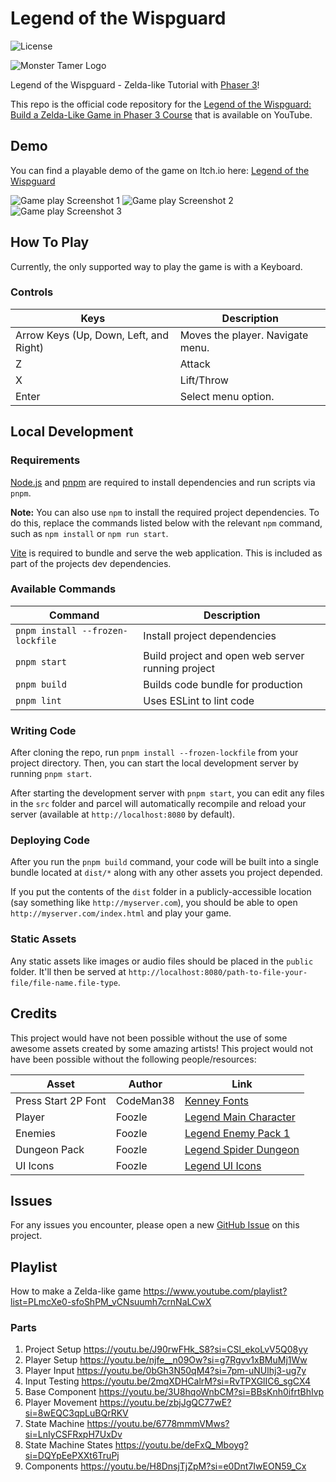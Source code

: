 # Legend of the Wispguard

![License](https://img.shields.io/badge/license-MIT-green)

![Monster Tamer Logo](/docs/logo.png?raw=true 'Monster Tamer Logo')

Legend of the Wispguard - Zelda-like Tutorial with [Phaser 3](https://github.com/photonstorm/phaser)!

This repo is the official code repository for the <a href="https://www.youtube.com/playlist?list=PLmcXe0-sfoShPM_vCNsuumh7crnNaLCwX" target="_blank">Legend of the Wispguard: Build a Zelda-Like Game in Phaser 3 Course</a> that is available on YouTube.

## Demo

You can find a playable demo of the game on Itch.io here: [Legend of the Wispguard](https://galemius.itch.io/legend-of-the-wispguard)

![Game play Screenshot 1](/docs/screenshot1.png?raw=true 'Screenshot 1')
![Game play Screenshot 2](/docs/screenshot2.png?raw=true 'Screenshot 2')
![Game play Screenshot 3](/docs/screenshot3.png?raw=true 'Screenshot 3')

## How To Play

Currently, the only supported way to play the game is with a Keyboard.

### Controls

| Keys                                   | Description                                                                                           |
| -------------------------------------- | ----------------------------------------------------------------------------------------------------- |
| Arrow Keys (Up, Down, Left, and Right) | Moves the player. Navigate menu.                                                                      |
| Z                                      | Attack                                                                                                |
| X                                      | Lift/Throw                                                                                            |
| Enter                                  | Select menu option.                                                                                   |


## Local Development

### Requirements

<a href="https://nodejs.org" target="_blank">Node.js</a> and <a href="https://pnpm.io/" target="_blank">pnpm</a> are required to install dependencies and run scripts via `pnpm`.

**Note:** You can also use `npm` to install the required project dependencies. To do this, replace the commands listed below with the relevant `npm` command, such as `npm install` or `npm run start`.

<a href="https://vitejs.dev/" target="_blank">Vite</a> is required to bundle and serve the web application. This is included as part of the projects dev dependencies.

### Available Commands

| Command | Description |
|---------|-------------|
| `pnpm install --frozen-lockfile` | Install project dependencies |
| `pnpm start` | Build project and open web server running project |
| `pnpm build` | Builds code bundle for production |
| `pnpm lint` | Uses ESLint to lint code |

### Writing Code

After cloning the repo, run `pnpm install --frozen-lockfile` from your project directory. Then, you can start the local development
server by running `pnpm start`.

After starting the development server with `pnpm start`, you can edit any files in the `src` folder
and parcel will automatically recompile and reload your server (available at `http://localhost:8080`
by default).

### Deploying Code

After you run the `pnpm build` command, your code will be built into a single bundle located at
`dist/*` along with any other assets you project depended.

If you put the contents of the `dist` folder in a publicly-accessible location (say something like `http://myserver.com`),
you should be able to open `http://myserver.com/index.html` and play your game.

### Static Assets

Any static assets like images or audio files should be placed in the `public` folder. It'll then be served at `http://localhost:8080/path-to-file-your-file/file-name.file-type`.

## Credits

This project would have not been possible without the use of some awesome assets created by some amazing artists! This project would not have been possible without the following people/resources:

| Asset                       | Author           | Link                                                                   |
| --------------------------- | ---------------- | ---------------------------------------------------------------------- |
| Press Start 2P Font         | CodeMan38        | [Kenney Fonts](https://fonts.google.com/specimen/Press+Start+2P)       |
| Player                      | Foozle           | [Legend Main Character](https://foozlecc.itch.io/legend-main-character)|
| Enemies                     | Foozle           | [Legend Enemy Pack 1](https://foozlecc.itch.io/legend-enemy-pack-1)    |
| Dungeon Pack                | Foozle           | [Legend Spider Dungeon](https://foozlecc.itch.io/legend-spider-dungeon)|
| UI Icons                    | Foozle           | [Legend UI Icons](https://foozlecc.itch.io/legend-ui-icons)            |

## Issues

For any issues you encounter, please open a new [GitHub Issue](https://github.com/devshareacademy/phaser-zelda-like-tutorial/issues) on this project.

## Playlist

How to make a Zelda-like game https://www.youtube.com/playlist?list=PLmcXe0-sfoShPM_vCNsuumh7crnNaLCwX

### Parts

1. Project Setup https://youtu.be/J90rwFHk_S8?si=CSl_ekoLvV5Q08yy
2. Player Setup https://youtu.be/njfe__n09Ow?si=g7Rgvv1xBMuMj1Ww
3. Player Input https://youtu.be/0bGh3N50qM4?si=7pm-uNUlhj3-ug7y
4. Input Testing https://youtu.be/2mqXDHCalrM?si=RvTPXGlIC6_sgCX4
5. Base Component https://youtu.be/3U8hqoWnbCM?si=BBsKnh0ifrtBhIvp
6. Player Movement https://youtu.be/zbjJgQC77wE?si=8wEQC3qpLuBQrRKV
7. State Machine https://youtu.be/6778mmmVMws?si=LnIyCSFRxpH7UxDv
8. State Machine States https://youtu.be/deFxQ_Mboyg?si=DQYpEePXXt6TruPj
9. Components https://youtu.be/H8DnsjTjZpM?si=e0Dnt7IwEON59_Cx
